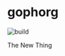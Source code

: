 # gophorg

![build](https://github.com/eigenhombre/gophorg/actions/workflows/build.yml/badge.svg)

The New Thing

